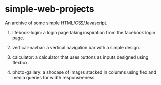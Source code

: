 # simple-web-projects

An archive of some simple HTML/CSS/Javascript.

1. lifebook-login: a login page taking inspiration from the facebook login page.

2. vertical-navbar: a vertical navigation bar with a simple design.

3. calculator: a calculator that uses buttons as inputs designed using flexbox.

4. photo-gallary: a shocase of images stacked in columns using flex and media queries for width responsiveness.